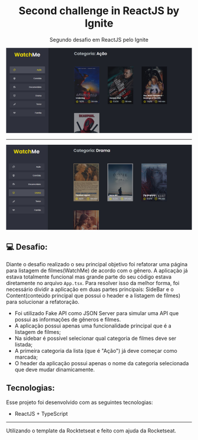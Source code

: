 
<h1 align="center"> Second challenge in ReactJS by Ignite </h1>
<p align="center"> Segundo desafio em ReactJS pelo Ignite </p>

<p>
  <img alt="WatchMe in ReactJS" title="WatchMe in ReactJS" src="./public/reactjs-watchme.png"  />
</p>

---

<p>
  <img alt="WatchMe in ReactJS-2" title="WatchMe in ReactJS-2" src="./public/reactjs-wathme-2.png"  />
</p>

## 💻 Desafio:

Diante o desafio realizado o seu principal objetivo foi refatorar uma página para listagem de filmes(WatchMe) de acordo com o gênero. 
A aplicação já estava totalmente funcional mas grande parte do seu código estava diretamente no arquivo `App.tsx`. 
Para resolver isso da melhor forma, foi necessário dividir a aplicação em duas partes principais: SideBar e o Content(conteúdo principal que possui o header e a listagem de filmes) para solucionar a refatoração.

* Foi utilizado Fake API como JSON Server para simular uma API que possui as informações de gêneros e filmes. 
* A aplicação possui apenas uma funcionalidade principal que é a listagem de filmes;
* Na sidebar é possível selecionar qual categoria de filmes deve ser listada;
* A primeira categoria da lista (que é "Ação") já deve começar como marcada;
* O header da aplicação possui apenas o nome da categoria selecionada que deve mudar dinamicamente.

## Tecnologias:

Esse projeto foi desenvolvido com as seguintes tecnologias:

- ReactJS + TypeScript 

---

Utilizando o template da Rocktetseat e feito com ajuda da Rocketseat.
